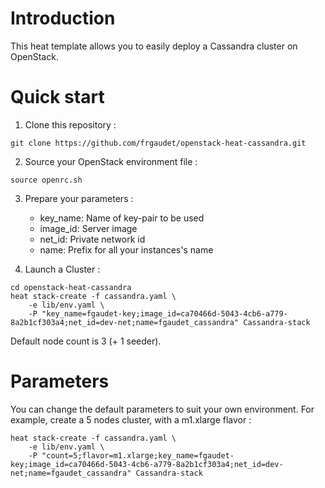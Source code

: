 # Introduction

This heat template allows you to easily deploy a Cassandra cluster on OpenStack.

# Quick start
1) Clone this repository :

`git clone https://github.com/frgaudet/openstack-heat-cassandra.git`

2) Source your OpenStack environment file :

`source openrc.sh`

3) Prepare your parameters :

	* key_name: Name of key-pair to be used
	* image_id: Server image
	* net_id: Private network id
	* name: Prefix for all your instances's name

4) Launch a Cluster :

```
cd openstack-heat-cassandra
heat stack-create -f cassandra.yaml \
	-e lib/env.yaml \
	-P "key_name=fgaudet-key;image_id=ca70466d-5043-4cb6-a779-8a2b1cf303a4;net_id=dev-net;name=fgaudet_cassandra" Cassandra-stack
```

Default node count is 3 (+ 1 seeder).

# Parameters

You can change the default parameters to suit your own environment. For example, create a 5 nodes cluster, with a m1.xlarge flavor :

```
heat stack-create -f cassandra.yaml \
	-e lib/env.yaml \
	-P "count=5;flavor=m1.xlarge;key_name=fgaudet-key;image_id=ca70466d-5043-4cb6-a779-8a2b1cf303a4;net_id=dev-net;name=fgaudet_cassandra" Cassandra-stack
```
